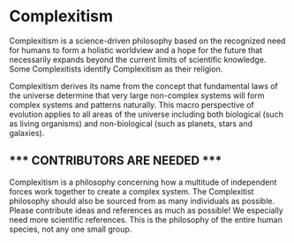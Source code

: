 # Complexitism

Complexitism is a science-driven philosophy based on the recognized need for humans to form a holistic worldview and a hope for the future that necessarily expands beyond the current limits of scientific knowledge.  Some Complexitists identify Complexitism as their religion.

Complexitism derives its name from the concept that fundamental laws of the universe determine that very large non-complex systems will form complex systems and patterns naturally.  This macro perspective of evolution applies to all areas of the universe including both biological (such as living organisms) and non-biological (such as planets, stars and galaxies).

## *** CONTRIBUTORS ARE NEEDED ***  
Complexitism is a philosophy concerning how a multitude of independent forces work together to create a complex system.  The Complexitist philosophy should also be sourced from as many individuals as possible.  Please contribute ideas and references as much as possible!  We especially need more scientific references.  This is the philosophy of the entire human species, not any one small group.
